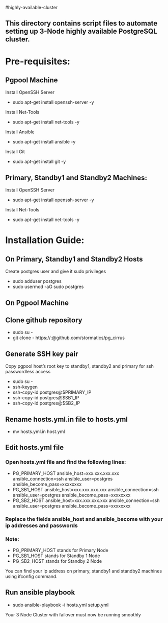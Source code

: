#highly-available-cluster
## This directory contains script files to automate setting up 3-Node highly available PostgreSQL cluster.
# Pre-requisites:


## Pgpool Machine

Install OpenSSH Server
* sudo apt-get install openssh-server -y

Install Net-Tools
* sudo apt-get install net-tools -y

Install Ansible
* sudo apt-get install ansible -y

Install Git
* sudo apt-get install git -y

## Primary, Standby1 and Standby2 Machines:

Install OpenSSH Server
* sudo apt-get install openssh-server -y

Install Net-Tools
* sudo apt-get install net-tools -y


# Installation Guide:

## On Primary, Standby1 and Standby2 Hosts
Create postgres user and give it sudo privileges 
* sudo adduser postgres
* sudo usermod -aG sudo postgres

## On Pgpool Machine

## Clone github repository
* sudo su -
* git clone - https://<username>:<token>@github.com/stormatics/pg_cirrus

## Generate SSH key pair
Copy pgpool host’s root key to standby1, standby2 and primary for ssh passwordless access
* sudo su -
* ssh-keygen 
* ssh-copy-id postgres@$PRIMARY_IP
* ssh-copy-id postgres@$SB1_IP
* ssh-copy-id postgres@$SB2_IP
 
## Rename hosts.yml.in file to hosts.yml

* mv hosts.yml.in host.yml  

## Edit hosts.yml file
### Open hosts.yml file and find the following lines:
* PG_PRIMARY_HOST ansible_host=xxx.xxx.xxx.xxx ansible_connection=ssh ansible_user=postgres ansible_become_pass=xxxxxxxx
* PG_SB1_HOST ansible_host=xxx.xxx.xxx.xxx ansible_connection=ssh ansible_user=postgres ansible_become_pass=xxxxxxxx
* PG_SB2_HOST ansible_host=xxx.xxx.xxx.xxx ansible_connection=ssh ansible_user=postgres ansible_become_pass=xxxxxxxx


### Replace the fields ansible_host and ansible_become with your ip addresses and passwords
### Note:
* PG_PRIMARY_HOST stands for Primary Node
* PG_SB1_HOST stands for Standby 1 Node
* PG_SB2_HOST stands for Standby 2 Node

You can find your ip address on primary, standby1 and standby2 machines using ifconfig command.

## Run ansible playbook
* sudo ansible-playbook -i hosts.yml setup.yml

Your 3 Node Cluster with failover must now be running smoothly 

